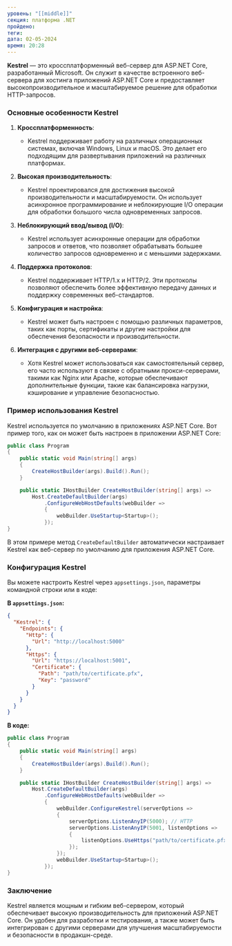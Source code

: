 ```yaml
---
уровень: "[[middle]]"
секция: платформа .NET
пройдено: 
теги: 
дата: 02-05-2024
время: 20:28
---
```

**Kestrel** — это кроссплатформенный веб-сервер для ASP.NET Core, разработанный Microsoft. Он служит в качестве встроенного веб-сервера для хостинга приложений ASP.NET Core и предоставляет высокопроизводительное и масштабируемое решение для обработки HTTP-запросов.

### Основные особенности Kestrel

1. **Кроссплатформенность**:
   - Kestrel поддерживает работу на различных операционных системах, включая Windows, Linux и macOS. Это делает его подходящим для развертывания приложений на различных платформах.

2. **Высокая производительность**:
   - Kestrel проектировался для достижения высокой производительности и масштабируемости. Он использует асинхронное программирование и неблокирующие I/O операции для обработки большого числа одновременных запросов.

3. **Неблокирующий ввод/вывод (I/O)**:
   - Kestrel использует асинхронные операции для обработки запросов и ответов, что позволяет обрабатывать большее количество запросов одновременно и с меньшими задержками.

4. **Поддержка протоколов**:
   - Kestrel поддерживает HTTP/1.x и HTTP/2. Эти протоколы позволяют обеспечить более эффективную передачу данных и поддержку современных веб-стандартов.

5. **Конфигурация и настройка**:
   - Kestrel может быть настроен с помощью различных параметров, таких как порты, сертификаты и другие настройки для обеспечения безопасности и производительности.

6. **Интеграция с другими веб-серверами**:
   - Хотя Kestrel может использоваться как самостоятельный сервер, его часто используют в связке с обратными прокси-серверами, такими как Nginx или Apache, которые обеспечивают дополнительные функции, такие как балансировка нагрузки, кэширование и управление безопасностью.

### Пример использования Kestrel

Kestrel используется по умолчанию в приложениях ASP.NET Core. Вот пример того, как он может быть настроен в приложении ASP.NET Core:

```csharp
public class Program
{
    public static void Main(string[] args)
    {
        CreateHostBuilder(args).Build().Run();
    }

    public static IHostBuilder CreateHostBuilder(string[] args) =>
        Host.CreateDefaultBuilder(args)
            .ConfigureWebHostDefaults(webBuilder =>
            {
                webBuilder.UseStartup<Startup>();
            });
}
```

В этом примере метод `CreateDefaultBuilder` автоматически настраивает Kestrel как веб-сервер по умолчанию для приложения ASP.NET Core.

### Конфигурация Kestrel

Вы можете настроить Kestrel через `appsettings.json`, параметры командной строки или в коде:

**В `appsettings.json`:**

```json
{
  "Kestrel": {
    "Endpoints": {
      "Http": {
        "Url": "http://localhost:5000"
      },
      "Https": {
        "Url": "https://localhost:5001",
        "Certificate": {
          "Path": "path/to/certificate.pfx",
          "Key": "password"
        }
      }
    }
  }
}
```

**В коде:**

```csharp
public class Program
{
    public static void Main(string[] args)
    {
        CreateHostBuilder(args).Build().Run();
    }

    public static IHostBuilder CreateHostBuilder(string[] args) =>
        Host.CreateDefaultBuilder(args)
            .ConfigureWebHostDefaults(webBuilder =>
            {
                webBuilder.ConfigureKestrel(serverOptions =>
                {
                    serverOptions.ListenAnyIP(5000); // HTTP
                    serverOptions.ListenAnyIP(5001, listenOptions =>
                    {
                        listenOptions.UseHttps("path/to/certificate.pfx", "password"); // HTTPS
                    });
                });
                webBuilder.UseStartup<Startup>();
            });
}
```

### Заключение

Kestrel является мощным и гибким веб-сервером, который обеспечивает высокую производительность для приложений ASP.NET Core. Он удобен для разработки и тестирования, а также может быть интегрирован с другими серверами для улучшения масштабируемости и безопасности в продакшн-среде.